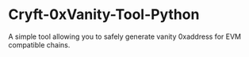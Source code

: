 # Cryft-0xVanity-Tool-Python
A simple tool allowing you to safely generate vanity 0xaddress for EVM compatible chains.
